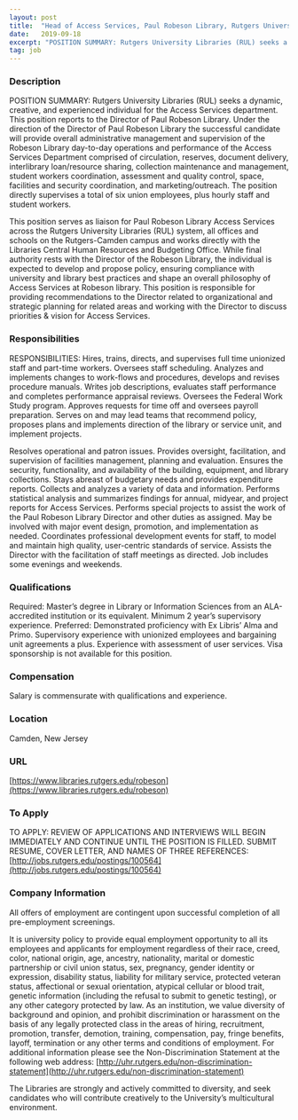 ```yaml
---
layout: post
title:  "Head of Access Services, Paul Robeson Library, Rutgers University Libraries 	    Rank:  Librarian of Practice II or III - Rutgers University Libraries"
date:   2019-09-18
excerpt: "POSITION SUMMARY: Rutgers University Libraries (RUL) seeks a dynamic, creative, and experienced individual for the Access Services department. This position reports to the Director of Paul Robeson Library. Under the direction of the Director of Paul Robeson Library the successful candidate will provide overall administrative management and supervision of the..."
tag: job
---
```


### Description   

POSITION SUMMARY: Rutgers University Libraries (RUL) seeks a dynamic, creative, and experienced individual for the Access Services department. This position reports to the Director of Paul Robeson Library. Under the direction of the Director of Paul Robeson Library the  successful candidate will provide overall administrative management and supervision of the Robeson Library day-to-day operations and performance of the Access Services Department comprised of circulation, reserves, document delivery, interlibrary loan/resource sharing, collection maintenance and management, student workers coordination, assessment and quality control, space, facilities and security coordination, and marketing/outreach.  The position directly supervises a total of six union employees, plus hourly staff and student workers.

This position serves as liaison for Paul Robeson Library Access Services across the Rutgers University Libraries (RUL) system, all offices and schools on the Rutgers-Camden campus and works directly with the Libraries Central Human Resources and Budgeting Office. While final authority rests with the Director of the Robeson Library, the individual is expected to develop and propose policy, ensuring compliance with university and library best practices and shape an overall philosophy of Access Services at Robeson library. This position is responsible for providing recommendations to the Director related to organizational and strategic planning for related areas and working with the Director to discuss priorities & vision for Access Services.



### Responsibilities   

RESPONSIBILITIES: Hires, trains, directs, and supervises full time unionized staff and part-time workers. Oversees staff scheduling. Analyzes and implements changes to work-flows and procedures, develops and revises procedure manuals. Writes job descriptions, evaluates staff performance and completes performance appraisal reviews. Oversees the Federal Work Study program. Approves requests for time off and oversees payroll preparation. Serves on and may lead teams that recommend policy, proposes plans and implements direction of the library or service unit, and implement projects. 

Resolves operational and patron issues. Provides oversight, facilitation, and supervision of facilities management, planning and evaluation. Ensures the security, functionality, and availability of the building, equipment, and library collections. Stays abreast of budgetary needs and provides expenditure reports. Collects and analyzes a variety of data and information. Performs statistical analysis and summarizes findings for annual, midyear, and project reports for Access Services. 
Performs special projects to assist the work of the Paul Robeson Library Director and other duties as assigned. May be involved with major event design, promotion, and implementation as needed. 
Coordinates professional development events for staff, to model and maintain high quality, user-centric standards of service. Assists the Director with the facilitation of staff meetings as directed.
Job includes some evenings and weekends.



### Qualifications   

Required: Master’s degree in Library or Information Sciences from an ALA-accredited institution or its equivalent. Minimum 2 year’s supervisory experience. Preferred: Demonstrated proficiency with Ex Libris’ Alma and Primo. Supervisory experience with unionized employees and bargaining unit agreements a plus. Experience with assessment of user services.
Visa sponsorship is not available for this position.



### Compensation   

Salary is commensurate with qualifications and experience. 


### Location   

Camden, New Jersey


### URL   

 [https://www.libraries.rutgers.edu/robeson](https://www.libraries.rutgers.edu/robeson)

### To Apply   

 TO APPLY:  REVIEW OF APPLICATIONS AND INTERVIEWS WILL BEGIN IMMEDIATELY AND CONTINUE UNTIL THE POSITION IS FILLED. SUBMIT RESUME, COVER LETTER, AND NAMES OF THREE REFERENCES: [http://jobs.rutgers.edu/postings/100564](http://jobs.rutgers.edu/postings/100564)


### Company Information   

All offers of employment are contingent upon successful completion of all pre-employment screenings.

It is university policy to provide equal employment opportunity to all its employees and applicants for employment regardless of their race, creed, color, national origin, age, ancestry, nationality, marital or domestic partnership or civil union status, sex, pregnancy, gender identity or expression, disability status, liability for military service, protected veteran status, affectional or sexual orientation, atypical cellular or blood trait, genetic information (including the refusal to submit to genetic testing), or any other category protected by law. As an institution, we value diversity of background and opinion, and prohibit discrimination or harassment on the basis of any legally protected class in the areas of hiring, recruitment, promotion, transfer, demotion, training, compensation, pay, fringe benefits, layoff, termination or any other terms and conditions of employment. For additional information please see the Non-Discrimination Statement at the following web address: [http://uhr.rutgers.edu/non-discrimination-statement](http://uhr.rutgers.edu/non-discrimination-statement)

The Libraries are strongly and actively committed to diversity, and seek candidates who will contribute creatively to the University’s multicultural environment.




